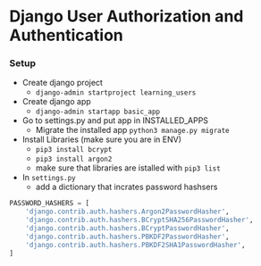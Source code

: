 # Django User Authorization and Authentication

### Setup

- Create django project
  - `django-admin startproject learning_users`
- Create django app
  - `django-admin startapp basic_app`
- Go to settings.py and put app in INSTALLED_APPS
  - Migrate the installed app `python3 manage.py migrate`
- Install Libraries (make sure you are in ENV)
  - `pip3 install bcrypt`
  - `pip3 install argon2`
  - make sure that libraries are istalled with `pip3 list`
- In `settings.py`
  - add a dictionary that incrates password hashsers

```python red
PASSWORD_HASHERS = [
    'django.contrib.auth.hashers.Argon2PasswordHasher',
    'django.contrib.auth.hashers.BCryptSHA256PasswordHasher',
    'django.contrib.auth.hashers.BCryptPasswordHasher',
    'django.contrib.auth.hashers.PBKDF2PasswordHasher',
    'django.contrib.auth.hashers.PBKDF2SHA1PasswordHasher',
]
```
